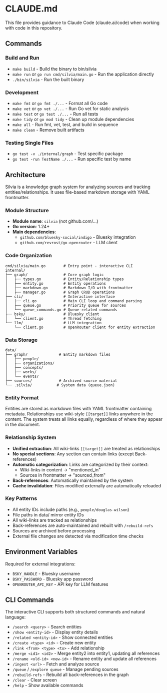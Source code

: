 # CLAUDE.md

This file provides guidance to Claude Code (claude.ai/code) when working with code in this repository.

## Commands

### Build and Run
- `make build` - Build the binary to bin/silvia
- `make run` or `go run cmd/silvia/main.go` - Run the application directly
- `./bin/silvia` - Run the built binary

### Development
- `make fmt` or `go fmt ./...` - Format all Go code
- `make vet` or `go vet ./...` - Run Go vet for static analysis
- `make test` or `go test ./...` - Run all tests
- `make tidy` or `go mod tidy` - Clean up module dependencies
- `make all` - Run fmt, vet, test, and build in sequence
- `make clean` - Remove built artifacts

### Testing Single Files
- `go test -v ./internal/graph` - Test specific package
- `go test -run TestName ./...` - Run specific test by name

## Architecture

Silvia is a knowledge graph system for analyzing sources and tracking entities/relationships. It uses file-based markdown storage with YAML frontmatter.

### Module Structure
- **Module name**: `silvia` (not github.com/...)
- **Go version**: 1.24+
- **Main dependencies**: 
  - `github.com/bluesky-social/indigo` - Bluesky integration
  - `github.com/revrost/go-openrouter` - LLM client

### Code Organization
```
cmd/silvia/main.go        # Entry point - interactive CLI
internal/
├── graph/                # Core graph logic
│   ├── types.go          # Entity/Relationship types
│   ├── entity.go         # Entity operations
│   ├── markdown.go       # Markdown I/O with frontmatter
│   ├── manager.go        # Graph CRUD operations
├── cli/                  # Interactive interface
│   ├── cli.go            # Main CLI loop and command parsing
│   ├── queue.go          # Priority queue for sources
│   └── queue_commands.go # Queue-related commands
├── bsky/                 # Bluesky client
│   └── client.go         # Thread fetching
└── llm/                  # LLM integration
    └── client.go         # OpenRouter client for entity extraction
```

### Data Storage
```
data/
├── graph/              # Entity markdown files
│   ├── people/
│   ├── organizations/
│   ├── concepts/
│   ├── works/
│   └── events/
├── sources/            # Archived source material
└── .silvia/           # System data (queue.json)
```

### Entity Format
Entities are stored as markdown files with YAML frontmatter containing metadata. Relationships use wiki-style `[[target]]` links anywhere in the content. The system treats all links equally, regardless of where they appear in the document.

### Relationship System
- **Unified extraction**: All wiki-links `[[target]]` are treated as relationships
- **No special sections**: Any section can contain links (except Back-references)
- **Automatic categorization**: Links are categorized by their context:
  - Wiki-links in content → "mentioned_in"
  - Sources in frontmatter → "sourced_from"
- **Back-references**: Automatically maintained by the system
- **Cache invalidation**: Files modified externally are automatically reloaded

### Key Patterns
- All entity IDs include paths (e.g., `people/douglas-wilson`)
- File paths in data/ mirror entity IDs
- All wiki-links are tracked as relationships
- Back-references are auto-maintained and rebuilt with `/rebuild-refs`
- Sources are archived before processing
- External file changes are detected via modification time checks

## Environment Variables

Required for external integrations:
- `BSKY_HANDLE` - Bluesky username
- `BSKY_PASSWORD` - Bluesky app password
- `OPENROUTER_API_KEY` - API key for LLM features

## CLI Commands

The interactive CLI supports both structured commands and natural language:
- `/search <query>` - Search entities
- `/show <entity-id>` - Display entity details
- `/related <entity-id>` - Show connected entities
- `/create <type> <id>` - Create new entity
- `/link <from> <type> <to>` - Add relationship
- `/merge <id1> <id2>` - Merge entity2 into entity1, updating all references
- `/rename <old-id> <new-id>` - Rename entity and update all references
- `/ingest <url>` - Fetch and analyze source
- `/queue` / `/explore queue` - Manage pending sources
- `/rebuild-refs` - Rebuild all back-references in the graph
- `/clear` - Clear screen
- `/help` - Show available commands

